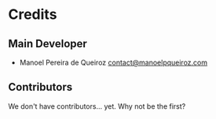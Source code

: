 # Credits

## Main Developer

- Manoel Pereira de Queiroz <contact@manoelpqueiroz.com>

## Contributors

We don't have contributors... yet. Why not be the first?
